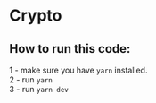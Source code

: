 # Crypto

## How to run this code:

1 - make sure you have `yarn` installed. </br>
2 - run `yarn` </br>
3 - run `yarn dev` 
